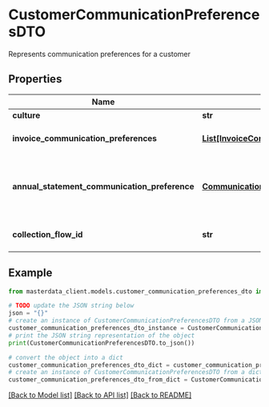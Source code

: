 # CustomerCommunicationPreferencesDTO

Represents communication preferences for a customer

## Properties

Name | Type | Description | Notes
------------ | ------------- | ------------- | -------------
**culture** | **str** |  | [optional] 
**invoice_communication_preferences** | [**List[InvoiceCommunicationPreferenceDTO]**](InvoiceCommunicationPreferenceDTO.md) | List of invoice communication preferences | [optional] 
**annual_statement_communication_preference** | [**CommunicationType**](CommunicationType.md) | The communication type preference for annual statements | [optional] 
**collection_flow_id** | **str** | Identifier for the collection flow | [optional] 

## Example

```python
from masterdata_client.models.customer_communication_preferences_dto import CustomerCommunicationPreferencesDTO

# TODO update the JSON string below
json = "{}"
# create an instance of CustomerCommunicationPreferencesDTO from a JSON string
customer_communication_preferences_dto_instance = CustomerCommunicationPreferencesDTO.from_json(json)
# print the JSON string representation of the object
print(CustomerCommunicationPreferencesDTO.to_json())

# convert the object into a dict
customer_communication_preferences_dto_dict = customer_communication_preferences_dto_instance.to_dict()
# create an instance of CustomerCommunicationPreferencesDTO from a dict
customer_communication_preferences_dto_from_dict = CustomerCommunicationPreferencesDTO.from_dict(customer_communication_preferences_dto_dict)
```
[[Back to Model list]](../README.md#documentation-for-models) [[Back to API list]](../README.md#documentation-for-api-endpoints) [[Back to README]](../README.md)


